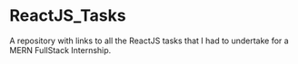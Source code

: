 # ReactJS_Tasks
A repository with links to all the ReactJS tasks that I had to undertake for a MERN FullStack Internship.
